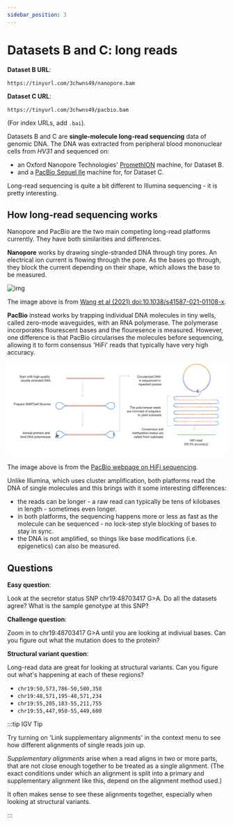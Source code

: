 ```yaml
---
sidebar_position: 3
---
```


# Datasets B and C: long reads

**Dataset B URL**:
```
https://tinyurl.com/3chwns49/nanopore.bam
```
**Dataset C URL**:
```
https://tinyurl.com/3chwns49/pacbio.bam
```
(For index URLs, add `.bai`).

Datasets B and C are **single-molecule long-read sequencing** data of genomic DNA. The DNA was extracted from peripheral
blood mononuclear cells from *HV31* and sequenced on:

* an Oxford Nanopore Technologies' [PromethION](https://nanoporetech.com/products/promethion) machine, for Dataset B.
* and a [PacBio Sequel IIe](https://www.pacb.com/technology/hifi-sequencing/sequel-system/latest-system-release/) machine for, for Dataset C.

Long-read sequencing is quite a bit different to Illumina sequencing - it is pretty interesting.

## How long-read sequencing works

Nanopore and PacBio are the two main competing long-read platforms currently. They have both similarities and differences.

**Nanopore** works by drawing single-stranded DNA through tiny pores. An electrical ion current is flowing through the
pore.  As the bases go through, they block the current depending on their shape, which allows the base to be measured.

![img](https://media.springernature.com/full/springer-static/image/art%3A10.1038%2Fs41587-021-01108-x/MediaObjects/41587_2021_1108_Fig1_HTML.png?as=webp)

The image above is from [Wang et al (2021) doi:10.1038/s41587-021-01108-x](https://doi.org/10.1038/s41587-021-01108-x).


**PacBio** instead works by trapping individual DNA molecules in tiny wells, called zero-mode waveguides, with an RNA
polymerase. The polymerase incorporates flourescent bases and the flouresence is measured. However, one difference is
that PacBio circularises the molecules before sequencing, allowing it to form consensus 'HiFi' reads that typically have very high accuracy.

![img](images/CCS.png)

The image above is from the [PacBio webpage on HiFi sequencing](https://www.pacb.com/technology/hifi-sequencing/).

Unlike Illumina, which uses cluster amplification, both platforms read the DNA of single molecules and this brings with it some interesting differences:

* the reads can be longer - a raw read can typically be tens of kilobases in length - sometimes even longer.
* in both platforms, the sequencing happens more or less as fast as the molecule can be sequenced - no lock-step style blocking of bases to stay in sync.
* the DNA is not amplified, so things like base modifications (i.e. epigenetics) can also be measured.

## Questions

**Easy question**:

Look at the secretor status SNP chr19:48703417 G>A.  Do all the datasets agree?  What is the sample genotype at this SNP?

**Challenge question**:

Zoom in to chr19:48703417 G>A until you are looking at indiviual bases. Can you figure out what the mutation does to the protein?

**Structural variant question**:

Long-read data are great for looking at structural variants.  Can you figure out what's happening at each of these regions?

- `chr19:50,573,786-50,580,358`
- `chr19:48,571,195-48,571,234`
- `chr19:55,205,183-55,211,755`
- `chr19:55,447,950-55,449,600`

:::tip IGV Tip

Try turning on 'Link supplementary alignments' in the context menu to see how different alignments of single reads join up.

*Supplementary alignments* arise when a read aligns in two or more parts, that are not close enough together to be
treated as a single alignment. (The exact conditions under which an alignment is split into a primary and supplementary
alignment like this, depend on the alignment method used.)

It often makes sense to see these alignments together, especially when looking at structural variants.

:::